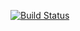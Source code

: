 [![Build Status](https://travis-ci.org/dangerozov/linqor.svg?branch=master)](https://travis-ci.org/dangerozov/linqor)
